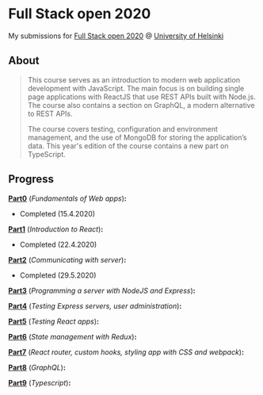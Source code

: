 Full Stack open 2020
======

My submissions for [Full Stack open 2020](https://fullstackopen.com/ "Full Stack open 2020") @ [University of Helsinki](https://www.helsinki.fi/ "University of Helsinki")

## About
>This course serves as an introduction to modern web application development with JavaScript. The main focus is on building single page applications with ReactJS that use REST APIs built with Node.js. The course also contains a section on GraphQL, a modern alternative to REST APIs.
>
>The course covers testing, configuration and environment management, and the use of MongoDB for storing the application’s data.
>This year's edition of the course contains a new part on TypeScript.

## Progress

**[Part0](https://fullstackopen.com/en/part0)** (_Fundamentals of Web apps_)**:**
  * Completed (15.4.2020)

**[Part1](https://fullstackopen.com/en/part1)** (_Introduction to React_)**:**
  * Completed (22.4.2020)

**[Part2](https://fullstackopen.com/en/part2)** (_Communicating with server_)**:**
  * Completed (29.5.2020)

**[Part3](https://fullstackopen.com/en/part3)** (_Programming a server with NodeJS and Express_)**:**

**[Part4](https://fullstackopen.com/en/part4)** (_Testing Express servers, user administration_)**:**

**[Part5](https://fullstackopen.com/en/part5)** (_Testing React apps_)**:**

**[Part6](https://fullstackopen.com/en/part6)** (_State management with Redux_)**:**

**[Part7](https://fullstackopen.com/en/part7)** (_React router, custom hooks, styling app with CSS and webpack_)**:**

**[Part8](https://fullstackopen.com/en/part8)** (_GraphQL_)**:**

**[Part9](https://fullstackopen.com/en/part9)** (_Typescript_)**:**
